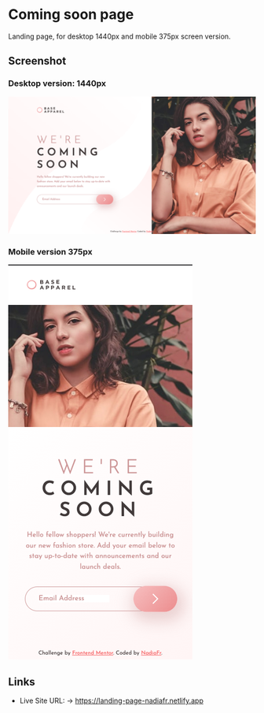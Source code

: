 # Coming soon page

Landing page, for desktop 1440px and mobile 375px screen version.

## Screenshot

### Desktop version: 1440px

![Image](screenshots/desktop.png)

### Mobile version 375px

![Image](screenshots/mobile.png)

## Links

- Live Site URL:
  -> https://landing-page-nadiafr.netlify.app

